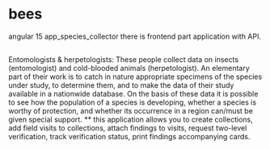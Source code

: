 # bees
angular 15 app_species_collector
there is frontend part application with API.
## 
Entomologists & herpetologists: These people collect data on insects (entomologist) and cold-blooded animals (herpetologist). An elementary part of their work is to catch in nature appropriate specimens of the species under study, to determine them, and to make the data of their study available in a nationwide database. On the basis of these data it is possible to see how the population of a species is developing, whether a species is worthy of protection, and whether its occurrence in a region can/must be given special support.
** this application allows you to create collections, add field visits to collections, attach findings to visits, request two-level verification, track verification status, print findings accompanying cards.
